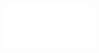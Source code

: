 ![](Notatki/Semestr%203/Niezawodność%20i%20diagnostyka%20układów%20cyfrowych%201/Wykłady/Wykład%204/NIDUC_w5.pdf)